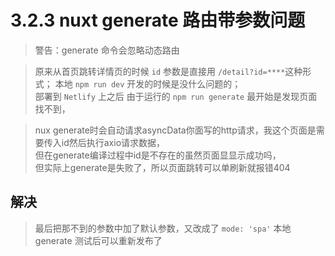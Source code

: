 # 3.2.3 nuxt generate 路由带参数问题

>警告：generate 命令会忽略动态路由


>原来从首页跳转详情页的时候 `id` 参数是直接用 `/detail?id=****`这种形式；
本地 `npm run dev` 开发的时候是没什么问题的；  
部署到 `Netlify` 上之后 由于运行的 `npm run generate` 最开始是发现页面找不到，


>nux generate时会自动请求asyncData你面写的http请求，我这个页面是需要传入id然后执行axio请求数据，  
但在generate编译过程中id是不存在的虽然页面显显示成功吗，  
但实际上generate是失败了，所以页面跳转可以单刷新就报错404


## 解决

>最后把那不到的参数中加了默认参数，又改成了 `mode: 'spa'` 本地 generate 测试后可以重新发布了
